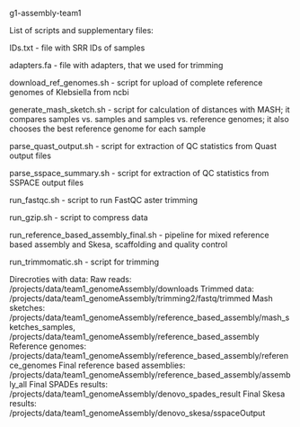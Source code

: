 g1-assembly-team1

List of scripts and supplementary files:

IDs.txt - file with SRR IDs of samples

adapters.fa - file with adapters, that we used for trimming

download_ref_genomes.sh - script for upload of complete reference genomes of Klebsiella from ncbi

generate_mash_sketch.sh - script for calculation of distances with MASH; it compares samples vs. samples and samples vs. reference genomes; it also chooses the best reference genome for each sample

parse_quast_output.sh - script for extraction of QC statistics from Quast output files

parse_sspace_summary.sh - script for extraction of QC statistics from SSPACE output files

run_fastqc.sh - script to run FastQC aster trimming

run_gzip.sh - script to compress data

run_reference_based_assembly_final.sh - pipeline for mixed reference based assembly and Skesa, scaffolding and quality control

run_trimmomatic.sh - script for trimming


Direcroties with data:
Raw reads: /projects/data/team1_genomeAssembly/downloads
Trimmed data: /projects/data/team1_genomeAssembly/trimming2/fastq/trimmed
Mash sketches: /projects/data/team1_genomeAssembly/reference_based_assembly/mash_sketches_samples, /projects/data/team1_genomeAssembly/reference_based_assembly
Reference genomes: /projects/data/team1_genomeAssembly/reference_based_assembly/reference_genomes
Final reference based assemblies: /projects/data/team1_genomeAssembly/reference_based_assembly/assembly_all
Final SPADEs results: /projects/data/team1_genomeAssembly/denovo_spades_result
Final Skesa results: /projects/data/team1_genomeAssembly/denovo_skesa/sspaceOutput
